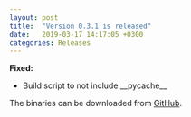```yaml
---
layout: post
title:  "Version 0.3.1 is released"
date:   2019-03-17 14:17:05 +0300
categories: Releases
---
```

**Fixed:**

- Build script to not include \_\_pycache\_\_

The binaries can be downloaded from [GitHub](https://github.com/vsvyatski/kmeldb-ui/releases/tag/v0.3.1).
